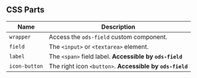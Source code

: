 ## CSS Parts

| Name          | Description                                              |
| ------------- | -------------------------------------------------------- |
| `wrapper`     | Access the `ods-field` custom component.                 |
| `field`       | The `<input>` or `<textarea>` element.                   |
| `label`       | The `<span>` field label. **Accessible by `ods-field`**  |
| `icon-button` | The right icon `<button>`. **Accessible by `ods-field`** |
